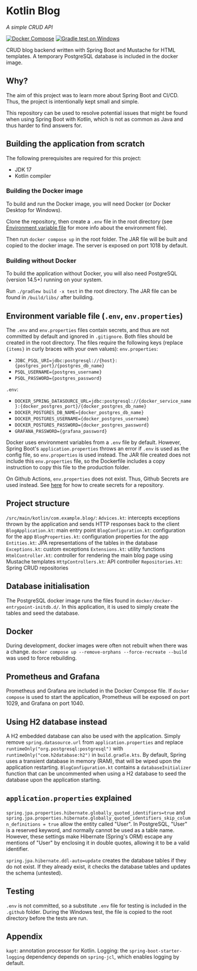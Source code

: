 # Kotlin Blog
_A simple CRUD API_

[![Docker Compose](https://github.com/zxisatree/kotlin-blog/actions/workflows/docker.yml/badge.svg)](https://github.com/zxisatree/kotlin-blog/actions/workflows/docker.yml)
[![Gradle test on Windows](https://github.com/zxisatree/kotlin-blog/actions/workflows/windows-test.yml/badge.svg)](https://github.com/zxisatree/kotlin-blog/actions/workflows/windows-test.yml)

CRUD blog backend written with Spring Boot and Mustache for HTML templates. A temporary PostgreSQL database is included in the docker image.

## Why?
The aim of this project was to learn more about Spring Boot and CI/CD. Thus, the project is intentionally kept small and simple.

This repository can be used to resolve potential issues that might be found when using Spring Boot with Kotlin, which is not as common as Java and thus harder to find answers for.

## Building the application from scratch
The following prerequisites are required for this project:
* JDK 17
* Kotlin compiler

### Building the Docker image
To build and run the Docker image, you will need Docker (or Docker Desktop for Windows).

Clone the repository, then create a `.env` file in the root directory (see [Environment variable file](#Environment-variable-file) for more info about the environment file).

Then run `docker compose up` in the root folder. The JAR file will be built and copied to the docker image. The server is exposed on port 1018 by default.

### Building without Docker
To build the application without Docker, you will also need PostgreSQL (version 14.5+) running on your system.

Run `./gradlew build -x test` in the root directory. The JAR file can be found in `/build/libs/` after building.

## Environment variable file (`.env`, `env.properties`)
The `.env` and `env.properties` files contain secrets, and thus are not committed by default and ignored in `.gitignore`. Both files should be created in the root directory. The files require the following keys (replace `{items}` in curly braces with your own values):
`env.properties`:
* `JDBC_PSQL_URI=jdbc:postgresql://{host}:{postgres_port}/{postgres_db_name}`
* `PSQL_USERNAME={postgres_username}`
* `PSQL_PASSWORD={postgres_password}`

`.env`:
* `DOCKER_SPRING_DATASOURCE_URL=jdbc:postgresql://{docker_service_name}:{docker_postgres_port}/{docker_postgres_db_name}`
* `DOCKER_POSTGRES_DB_NAME={docker_postgres_db_name}`
* `DOCKER_POSTGRES_USERNAME={docker_postgres_username}`
* `DOCKER_POSTGRES_PASSWORD={docker_postgres_password}`
* `GRAFANA_PASSWORD={grafana_password}`

Docker uses environment variables from a `.env` file by default. However, Spring Boot's `application.properties` throws an error if `.env` is used as the config file, so `env.properties` is used instead. The JAR file created does not include this `env.properties` file, so the Dockerfile includes a copy instruction to copy this file to the production folder.

On Github Actions, `env.properties` does not exist. Thus, Github Secrets are used instead. See [here](https://docs.github.com/en/actions/security-guides/encrypted-secrets#creating-encrypted-secrets-for-a-repository) for how to create secrets for a repository.

## Project structure
`/src/main/kotlin/com.example.blog/`:
`Advices.kt`: intercepts exceptions thrown by the application and sends HTTP responses back to the client
`BlogApplication.kt`: main entry point
`BlogConfiguration.kt`: configuration for the app
`BlogProperties.kt`: configuration properties for the app
`Entities.kt`: JPA representations of the tables in the database
`Exceptions.kt`: custom exceptions
`Extensions.kt`: utility functions
`HtmlController.kt`: controller for rendering the main blog page using Mustache templates
`HttpControllers.kt`: API controller
`Repositories.kt`: Spring CRUD repositories

## Database initialisation
The PostgreSQL docker image runs the files found in `docker/docker-entrypoint-initdb.d/`. In this application, it is used to simply create the tables and seed the database.

## Docker
During development, docker images were often not rebuilt when there was a change. `docker compose up --remove-orphans --force-recreate --build` was used to force rebuilding.

## Prometheus and Grafana
Prometheus and Grafana are included in the Docker Compose file. If `docker compose` is used to start the application, Prometheus will be exposed on port 1029, and Grafana on port 1040.

## Using H2 database instead
A H2 embedded database can also be used with the application. Simply remove `spring.datasource.url` from `application.properties` and replace `runtimeOnly("org.postgresql:postgresql")` with `runtimeOnly("com.h2database:h2")` in `build.gradle.kts`. By default, Spring uses a transient database in memory (RAM), that will be wiped upon the application restarting. `BlogConfiguration.kt` contains a `databaseInitializer` function that can be uncommented when using a H2 database to seed the database upon the application starting.

## `application.properties` explained
`spring.jpa.properties.hibernate.globally_quoted_identifiers=true` and `spring.jpa.properties.hibernate.globally_quoted_identifiers_skip_column_definitions = true` allow the entity called "User". In PostgreSQL, "User" is a reserved keyword, and normally cannot be used as a table name. However, these settings make Hibernate (Spring's ORM) escape any mentions of "User" by enclosing it in double quotes, allowing it to be a valid identifier.

`spring.jpa.hibernate.ddl-auto=update` creates the database tables if they do not exist. If they already exist, it checks the database tables and updates the schema (untested).

## Testing
`.env` is not committed, so a substitute `.env` file for testing is included in the `.github` folder. During the Windows test, the file is copied to the root directory before the tests are run.

## Appendix
`kapt`: annotation processor for Kotlin.
Logging: the `spring-boot-starter-logging` dependency depends on `spring-jcl`, which enables logging by default.